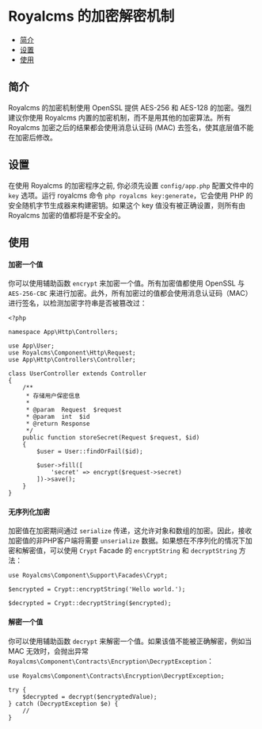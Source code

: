 # Royalcms 的加密解密机制

- [简介](#introduction)
- [设置](#configuration)
- [使用](#using-the-encrypter)

<a name="introduction"></a>
## 简介

Royalcms 的加密机制使用 OpenSSL 提供 AES-256 和 AES-128 的加密。强烈建议你使用 Royalcms 内置的加密机制，而不是用其他的加密算法。所有 Royalcms 加密之后的结果都会使用消息认证码 (MAC) 去签名，使其底层值不能在加密后修改。

<a name="configuration"></a>
## 设置

在使用 Royalcms 的加密程序之前, 你必须先设置 `config/app.php` 配置文件中的 `key` 选项。运行 royalcms 命令 `php royalcms key:generate`，它会使用 PHP 的安全随机字节生成器来构建密钥。如果这个 key 值没有被正确设置，则所有由 Royalcms 加密的值都将是不安全的。

<a name="using-the-encrypter"></a>
## 使用

#### 加密一个值

你可以使用辅助函数 `encrypt` 来加密一个值。所有加密值都使用 OpenSSL 与 `AES-256-CBC` 来进行加密。此外，所有加密过的值都会使用消息认证码（MAC）进行签名，以检测加密字符串是否被篡改过：

    <?php
    
    namespace App\Http\Controllers;
    
    use App\User;
    use Royalcms\Component\Http\Request;
    use App\Http\Controllers\Controller;
    
    class UserController extends Controller
    {
        /**
         * 存储用户保密信息
         *
         * @param  Request  $request
         * @param  int  $id
         * @return Response
         */
        public function storeSecret(Request $request, $id)
        {
            $user = User::findOrFail($id);
    
            $user->fill([
                'secret' => encrypt($request->secret)
            ])->save();
        }
    }

#### 无序列化加密

加密值在加密期间通过 `serialize` 传递，这允许对象和数组的加密。因此，接收加密值的非PHP客户端将需要 `unserialize` 数据。如果想在不序列化的情况下加密和解密值，可以使用 `Crypt` Facade 的 `encryptString` 和 `decryptString` 方法：

    use Royalcms\Component\Support\Facades\Crypt;
    
    $encrypted = Crypt::encryptString('Hello world.');
    
    $decrypted = Crypt::decryptString($encrypted);

#### 解密一个值

你可以使用辅助函数 `decrypt` 来解密一个值。如果该值不能被正确解密，例如当 MAC 无效时，会抛出异常 `Royalcms\Component\Contracts\Encryption\DecryptException`：

    use Royalcms\Component\Contracts\Encryption\DecryptException;
    
    try {
        $decrypted = decrypt($encryptedValue);
    } catch (DecryptException $e) {
        //
    }

